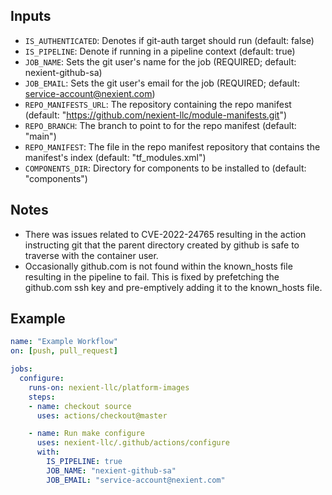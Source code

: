 ## Inputs

- `IS_AUTHENTICATED`: Denotes if git-auth target should run (default: false)
- `IS_PIPELINE`: Denote if running in a pipeline context (default: true)
- `JOB_NAME`: Sets the git user's name for the job (REQUIRED; default: nexient-github-sa)
- `JOB_EMAIL`: Sets the git user's email for the job (REQUIRED; default: service-account@nexient.com)
- `REPO_MANIFESTS_URL`: The repository containing the repo manifest (default: "https://github.com/nexient-llc/module-manifests.git")
- `REPO_BRANCH`: The branch to point to for the repo manifest (default: "main")
- `REPO_MANIFEST`: The file in the repo manifest repository that contains the manifest's index (default: "tf_modules.xml")
- `COMPONENTS_DIR`: Directory for components to be installed to (default: "components")

## Notes

- There was issues related to CVE-2022-24765 resulting in the action instructing git that the parent directory created by github is safe to traverse with the container user.
- Occasionally github.com is not found within the known_hosts file resulting in the pipeline to fail. This is fixed by prefetching the github.com ssh key and pre-emptively adding it to the known_hosts file.

## Example

```yaml
name: "Example Workflow"
on: [push, pull_request]

jobs:
  configure:
    runs-on: nexient-llc/platform-images
    steps:
    - name: checkout source
      uses: actions/checkout@master

    - name: Run make configure
      uses: nexient-llc/.github/actions/configure
      with:
        IS_PIPELINE: true
        JOB_NAME: "nexient-github-sa"
        JOB_EMAIL: "service-account@nexient.com"
```